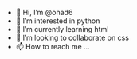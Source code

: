- 👋 Hi, I’m @ohad6
- 👀 I’m interested in python
- 🌱 I’m currently learning html
- 💞️ I’m looking to collaborate on css
- 📫 How to reach me ...

<!---
ohad6/ohad6 is a ✨ special ✨ repository because its `README.md` (this file) appears on your GitHub profile.
You can click the Preview link to take a look at your changes.
--->
